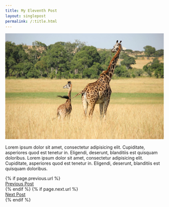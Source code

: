 ```yaml
---
title: My Eleventh Post
layout: singlepost
permalink: /:title.html
---
```

<img src="/images/photo-1486688680290-be46662593bd.jpg">
<p><p>Lorem ipsum dolor sit amet, consectetur adipisicing elit. Cupiditate, asperiores quod est tenetur in. Eligendi, deserunt, <!--more-->blanditiis est quisquam doloribus. Lorem ipsum dolor sit amet, consectetur adipisicing elit. Cupiditate, asperiores quod est tenetur in. Eligendi, deserunt, blanditiis est quisquam doloribus.</p>

<div class="clearfix">
{% if page.previous.url %}
	<div class="col_half tleft"><a href="{{page.previous.url}}" data-animate="tada" class="button button-border button-xlarge nobottommargin"><i class="icon-line-arrow-left"></i><span>Previous Post</span></a> 
	</div>
{% endif %}
{% if page.next.url %}
	<div class="col_half col_last tright">
		<a href="{{page.next.url}}" data-scrollto="#section-pricing" class="button button-border button-xlarge nobottommargin">Next Post<span><i class="icon-line-arrow-right"></i></span></a>
	</div>
{% endif %}
</div>
<div class="fb-comments" data-href="https://elevatika.com/my-first-post" data-numposts="5"></div>